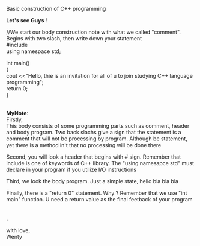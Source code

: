 Basic construction of C++ programming<br/>

**Let's see Guys !**

//We start our body construction note with what we called "comment". Begins with two slash, then write down your statement<br/>
#include <iostream><br/>
using namespace std;<br/>

int main()<br/>
{<br/>
  cout <<"Hello, thie is an invitation for all of u to join studying C++ language programming";<br/>
  return 0;<br/>
}<br/><br/>


__MyNote__:<br/>
Firstly,<br/>
This body consists of some programming parts such as comment, header and body program. Two back slachs give a sign that the statement is a comment that will not be processing by program. Although be statement, yet there is a method in't that no processing will be done there<br/>

Second, you will look a header that begins with # sign. Remember that include is one of keywords of C++ library. The "using namesapce std" must declare in your program if you utilize I/O instructions<br/>

Third, we look the body program. Just a simple state, hello bla bla bla<br/>

Finally, there is a "return 0" statement. Why ? Remember that we use "int main" function. U need a return value as the final feetback of your program<br/><br/><br/>.


with love,<br/>
Wenty





